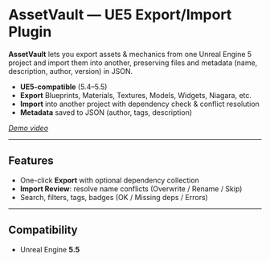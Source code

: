 # AssetVault — UE5 Export/Import Plugin

**AssetVault** lets you export assets & mechanics from one Unreal Engine 5 project and import them into another, preserving files and metadata (name, description, author, version) in JSON.

- **UE5-compatible** (5.4–5.5)  
- **Export** Blueprints, Materials, Textures, Models, Widgets, Niagara, etc.  
- **Import** into another project with dependency check & conflict resolution  
- **Metadata** saved to JSON (author, tags, description)

*[Demo video](https://www.youtube.com/watch?v=2Ks1qSt-joM)*  

---

## Features

- One-click **Export** with optional dependency collection  
- **Import Review**: resolve name conflicts (Overwrite / Rename / Skip)  
- Search, filters, tags, badges (OK / Missing deps / Errors)

---

## Compatibility

- Unreal Engine **5.5**  
